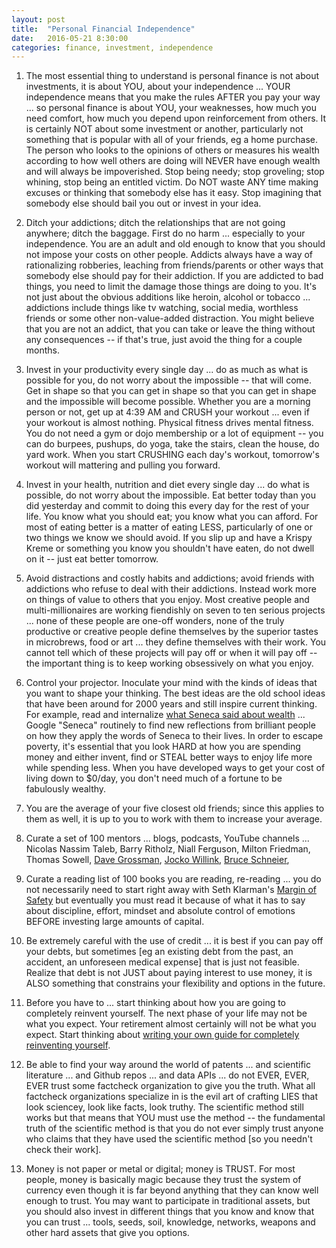```yaml
---
layout: post
title:  "Personal Financial Independence"
date:   2016-05-21 8:30:00
categories: finance, investment, independence
---
```


1) The most essential thing to understand is personal finance is not about investments, it is about YOU, about your independence ... YOUR independence means that you make the rules AFTER you pay your way ... so personal finance is about YOU, your weaknesses, how much you need comfort, how much you depend upon reinforcement from others. It is certainly NOT about some investment or another, particularly not something that is popular with all of your friends, eg a home purchase.  The person who looks to the opinions of others or measures his wealth according to how well others are doing will NEVER have enough wealth and will always be impoverished. Stop being needy; stop groveling; stop whining, stop being an entitled victim. Do NOT waste ANY time making excuses or thinking that somebody else has it easy. Stop imagining that somebody else should bail you out or invest in your idea.

2) Ditch your addictions; ditch the relationships that are not going anywhere; ditch the baggage. First do no harm ... especially to your independence. You are an adult and old enough to know that you should not impose your costs on other people. Addicts always have a way of rationalizing robberies, leaching from friends/parents or other ways that somebody else should pay for their addiction.  If you are addicted to bad things, you need to limit the damage those things are doing to you.  It's not just about the obvious additions like heroin, alcohol or tobacco ... addictions include things like tv watching, social media, worthless friends or some other non-value-added distraction. You might believe that you are not an addict, that you can take or leave the thing without any consequences -- if that's true, just avoid the thing for a couple months.

3) Invest in your productivity every single day ... do as much as what is possible for you, do not worry about the impossible -- that will come. Get in shape so that you can get in shape so that you can get in shape and the impossible will become possible.  Whether you are a morning person or not, get up at 4:39 AM and CRUSH your workout ... even if your workout is almost nothing. Physical fitness drives mental fitness. You do not need a gym or dojo membership or a lot of equipment -- you can do burpees, pushups, do yoga, take the stairs, clean the house, do yard work. When you start CRUSHING each day's workout, tomorrow's workout will mattering and pulling you forward.

4) Invest in your health, nutrition and diet every single day ... do what is possible, do not worry about the impossible.  Eat better today than you did yesterday and commit to doing this every day for the rest of your life. You know what you should eat; you know what you can afford. For most of eating better is a matter of eating LESS, particularly of one or two things we know we should avoid. If you slip up and have a Krispy Kreme or something you know you shouldn't have eaten, do not dwell on it -- just eat better tomorrow.

5) Avoid distractions and costly habits and addictions; avoid friends with addictions who refuse to deal with their addictions. Instead work more on things of value to others that you enjoy. Most creative people and multi-millionaires are working fiendishly on seven to ten serious projects ... none of these people are one-off wonders, none of the truly productive or creative people define themselves by the superior tastes in microbrews, food or art ... they define themselves with their work. You cannot tell which of these projects will pay off or when it will pay off -- the important thing is to keep working obsessively on what you enjoy.

6) Control your projector. Inoculate your mind with the kinds of ideas that you want to shape your thinking. The best ideas are the old school ideas that have been around for 2000 years and still inspire current thinking. For example, read and internalize [what Seneca said about wealth](https://25iq.com/2015/05/28/a-dozen-things-ive-learned-from-seneca-the-younger-about-venture-capital-startups-business-and-life/) ... Google "Seneca" routinely to find new reflections from brilliant people on how they apply the words of Seneca to their lives.  In order to escape poverty, it's essential that you look HARD at how you are spending money and either invent, find or STEAL better ways to enjoy life more while spending less. When you have developed ways to get your cost of living down to $0/day, you don't need much of a fortune to be fabulously wealthy.

7) You are the average of your five closest old friends; since this applies to them as well, it is up to you to work with them to increase your average.

8) Curate a set of 100 mentors ... blogs, podcasts, YouTube channels ... Nicolas Nassim Taleb, Barry Ritholz, Niall Ferguson, Milton Friedman, Thomas Sowell, [Dave Grossman](https://www.youtube.com/watch?v=8RDCtMEHFLM), [Jocko Willink](https://www.youtube.com/channel/UCkqcY4CAuBFNFho6JgygCnA), [Bruce Schneier](https://www.schneier.com/),

9) Curate a reading list of 100 books you are reading, re-reading ... you do not necessarily need to start right away with Seth Klarman's [Margin of Safety](https://files.leopolds.com/books/Margin.of.Safety.1st.Edition.1991.Klarman.pdf) but eventually you must read it because of what it has to say about discipline, effort, mindset and absolute control of emotions BEFORE investing large amounts of capital.

10) Be extremely careful with the use of credit ... it is best if you can pay off your debts, but sometimes [eg an existing debt from the past, an accident, an unforeseen medical expense] that is just not feasible.  Realize that debt is not JUST about paying interest to use money, it is ALSO something that constrains your flexibility and options in the future.

11) Before you have to ... start thinking about how you are going to completely reinvent yourself.  The next phase of your life may not be what you expect. Your retirement almost certainly will not be what you expect.  Start thinking about [writing your own guide for completely reinventing yourself](http://www.jamesaltucher.com/2015/10/reinventing-yourself/).

12) Be able to find your way around the world of patents ... and scientific literature ... and Github repos ... and data APIs ...  do not EVER, EVER, EVER trust some factcheck organization to give you the truth.  What all factcheck organizations specialize in is the evil art of crafting LIES that look sciencey, look like facts, look truthy. The scientific method still works but that means that YOU must use the method -- the fundamental truth of the scientific method is that you do not ever simply trust anyone who claims that they have used the scientific method [so you needn't check their work].

13) Money is not paper or metal or digital; money is TRUST. For most people, money is basically magic because they trust the system of currency even though it is far beyond anything that they can know well enough to trust. You may want to participate in traditional assets, but you should also invest in different things that you know and know that you can trust ... tools, seeds, soil, knowledge, networks, weapons and other hard assets that give you options. 
